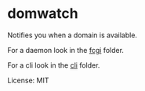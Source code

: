 # domwatch

Notifies you when a domain is available.

For a daemon look in the [fcgi](fcgi) folder.

For a cli look in the [cli](cli) folder.

License: MIT